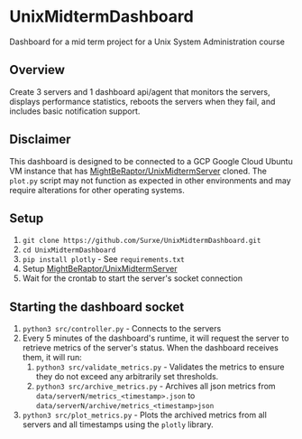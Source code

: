 # UnixMidtermDashboard
Dashboard for a mid term project for a Unix System Administration course

## Overview
Create 3 servers and 1 dashboard api/agent that monitors the servers, displays performance statistics, reboots the servers when they fail, and includes basic notification support.

## Disclaimer
This dashboard is designed to be connected to a GCP Google Cloud Ubuntu VM instance that has [MightBeRaptor/UnixMidtermServer](https://github.com/MightBeRaptor/UnixMidtermServer.git) cloned. The `plot.py` script may not function as expected in other environments and may require alterations for other operating systems.

## Setup
1. `git clone https://github.com/Surxe/UnixMidtermDashboard.git`
2. `cd UnixMidtermDashboard`
3. `pip install plotly` - See `requirements.txt`
4. Setup [MightBeRaptor/UnixMidtermServer](https://github.com/MightBeRaptor/UnixMidtermServer.git)
5. Wait for the crontab to start the server's socket connection

## Starting the dashboard socket
1. `python3 src/controller.py` - Connects to the servers
2. Every 5 minutes of the dashboard's runtime, it will request the server to retrieve metrics of the server's status. When the dashboard receives them, it will run:
   1. `python3 src/validate_metrics.py` - Validates the metrics to ensure they do not exceed any arbitrarily set thresholds.
   2. `python3 src/archive_metrics.py` - Archives all json metrics from `data/serverN/metrics_<timestamp>.json` to `data/serverN/archive/metrics_<timestamp>json`
3. `python3 src/plot_metrics.py` - Plots the archived metrics from all servers and all timestamps using the `plotly` library.
